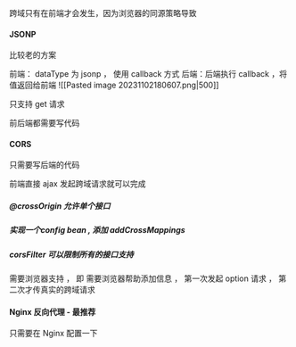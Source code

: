 
跨域只有在前端才会发生，因为浏览器的同源策略导致

#### JSONP

比较老的方案

前端： dataType 为  jsonp ， 使用 callback 方式
后端：后端执行 callback ，将值返回给前端
![[Pasted image 20231102180607.png|500]]

只支持 get 请求

前后端都需要写代码 

#### CORS

只需要写后端的代码

前端直接 ajax 发起跨域请求就可以完成

##### @crossOrigin 允许单个接口

##### 实现一个config bean , 添加 addCrossMappings 

##### corsFilter 可以限制所有的接口支持

需要浏览器支持 ， 即  需要浏览器帮助添加信息 ， 第一次发起 option 请求  ， 第二次才传真实的跨域请求

#### Nginx 反向代理 - 最推荐

只需要在 Nginx 配置一下 

